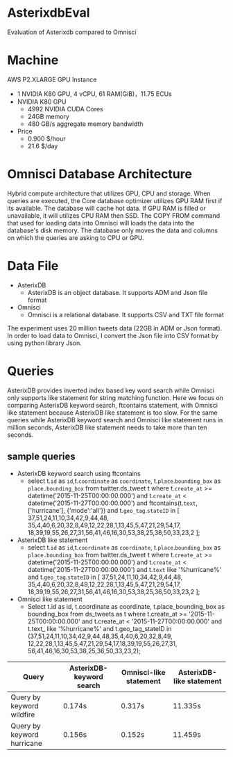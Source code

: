 # AsterixdbEval
Evaluation of Asterixdb compared to Omnisci

# Machine
AWS P2.XLARGE GPU Instance

- 1 NVIDIA K80 GPU, 4 vCPU, 61 RAM(GiB)，11.75 ECUs
- NVIDIA K80 GPU
  - 4992 NVIDIA CUDA Cores
  - 24GB memory
  - 480 GB/s aggregate memory bandwidth 
- Price
  - 0.900 $/hour
  - 21.6 $/day
  
# Omnisci Database Architecture

Hybrid compute architecture that utilizes GPU, CPU and storage. When queries are executed, the Core database optimizer utilizes GPU RAM first if its available. The database will cache hot data. If GPU RAM is filled or unavailable, it will utilizes CPU RAM then SSD. The COPY FROM command that used for loading data into Omnisci will loads the data into the database's disk memory. The database only moves the data and columns on which the queries are asking to CPU or GPU.


# Data File

- AsterixDB
  - AsterixDB is an object database. It supports ADM and Json file format
- Omnisci
  - Omnisci is a relational database. It supports CSV and TXT file format

The experiment uses 20 million tweets data (22GB in ADM or Json format). In order to load data to Omnisci, I convert the Json file into CSV format by using python library Json. 

# Queries

AsterixDB provides inverted index based key word search while Omnisci only supports like statement for string matching function. Here we focus on comparing AsterixDB keyword search, ftcontains statement, with Omnisci like statement because AsterixDB like statement is too slow. For the same queries while AsterixDB keyword search and Omnisci like statement runs in million seconds, AsterixDB like statement needs to take more than ten seconds.

## sample queries
- AsterixDB keyword search using ftcontains
  - select t.`id` as `id`,t.`coordinate` as `coordinate`,
t.`place`.`bounding_box` as `place.bounding_box`
from twitter.ds_tweet t
where t.`create_at` >= datetime('2015-11-25T00:00:00.000') 
and t.`create_at` < datetime('2015-11-27T00:00:00.000') and 
ftcontains(t.`text`, ['hurricane'], {'mode':'all'}) and 
t.`geo_tag`.`stateID` in [ 37,51,24,11,10,34,42,9,44,48,
35,4,40,6,20,32,8,49,12,22,28,1,13,45,5,47,21,29,54,17,
18,39,19,55,26,27,31,56,41,46,16,30,53,38,25,36,50,33,23,2 ];
- AsterixDB like statement
  - select t.`id` as `id`,t.`coordinate` as `coordinate`,
t.`place`.`bounding_box` as `place.bounding_box`
from twitter.ds_tweet t
where t.`create_at` >= datetime('2015-11-25T00:00:00.000') 
and t.`create_at` < datetime('2015-11-27T00:00:00.000') and 
t.`text` like '%hurricane%' and 
t.`geo_tag`.`stateID` in [ 37,51,24,11,10,34,42,9,44,48,
35,4,40,6,20,32,8,49,12,22,28,1,13,45,5,47,21,29,54,17,
18,39,19,55,26,27,31,56,41,46,16,30,53,38,25,36,50,33,23,2 ];
- Omnisci like statement
  - Select t.id as id, t.coordinate as coordinate, 
t.place_bounding_box as bounding_box 
from ds_tweets as t 
where t.create_at >= '2015-11-25T00:00:00.000' 
and t.create_at < '2015-11-27T00:00:00.000' 
and t.text_ like '%hurricane%' 
and t.geo_tag_stateID in (37,51,24,11,10,34,42,9,44,48,35,4,40,6,20,32,8,49,
12,22,28,1,13,45,5,47,21,29,54,17,18,39,19,55,26,27,31,
56,41,46,16,30,53,38,25,36,50,33,23,2);

|Query|AsterixDB-keyword search|Omnisci-like statement|AsterixDB-like statement|
| --- | --- | --- | --- |
|Query by keyword wildfire|0.174s|0.317s|11.335s|
|Query by keyword hurricane|0.156s|0.152s|11.459s|
